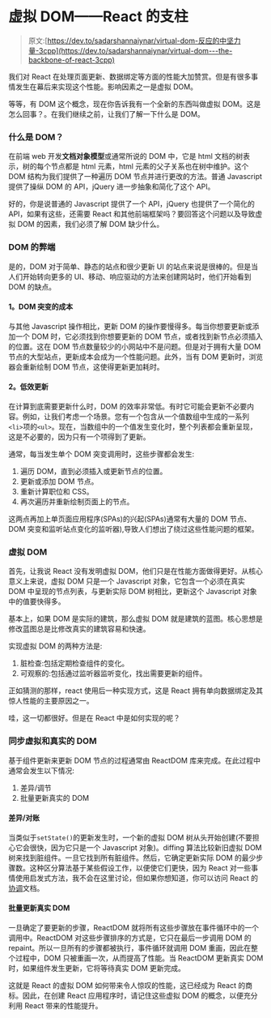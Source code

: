 # 虚拟 DOM——React 的支柱

> 原文:[https://dev.to/sadarshannaiynar/virtual-dom-反应的中坚力量-3cpp](https://dev.to/sadarshannaiynar/virtual-dom---the-backbone-of-react-3cpp)

我们对 React 在处理页面更新、数据绑定等方面的性能大加赞赏。但是有很多事情发生在幕后来实现这个性能。影响因素之一是虚拟 DOM。

等等，有 DOM 这个概念，现在你告诉我有一个全新的东西叫做虚拟 DOM。这是怎么回事？。在我们继续之前，让我们了解一下什么是 DOM。

### [](#what-is-dom)什么是 DOM？

在前端 web 开发**文档对象模型**或通常所说的 DOM 中，它是 html 文档的树表示，树的每个节点都是 html 元素，html 元素的父子关系也在树中维护。这个 DOM 结构为我们提供了一种遍历 DOM 节点并进行更改的方法。普通 Javascript 提供了操纵 DOM 的 API，jQuery 进一步抽象和简化了这个 API。

好的，你是说普通的 Javascript 提供了一个 API，jQuery 也提供了一个简化的 API，如果有这些，还需要 React 和其他前端框架吗？要回答这个问题以及导致虚拟 DOM 的因素，我们必须了解 DOM 缺少什么。

### DOM 的弊端

是的，DOM 对于简单、静态的站点和很少更新 UI 的站点来说是很棒的。但是当人们开始转向更多的 UI、移动、响应驱动的方法来创建网站时，他们开始看到 DOM 的缺点。

#### [](#1-cost-of-dom-mutations)1。DOM 突变的成本

与其他 Javascript 操作相比，更新 DOM 的操作要慢得多。每当你想要更新或添加一个 DOM 时，它必须找到你想要更新的 DOM 节点，或者找到新节点必须插入的位置。这在 DOM 节点数量较少的小网站中不是问题。但是对于拥有大量 DOM 节点的大型站点，更新成本会成为一个性能问题。此外，当有 DOM 更新时，浏览器会重新绘制 DOM 节点，这使得更新更加耗时。

#### [](#2-inefficient-updates)2。低效更新

在计算到底需要更新什么时，DOM 的效率非常低。有时它可能会更新不必要内容。例如，让我们考虑一个场景。您有一个包含从一个值数组中生成的一系列`<li>`项的`<ul>`。现在，当数组中的一个值发生变化时，整个列表都会重新呈现，这是不必要的，因为只有一个项得到了更新。

通常，每当发生单个 DOM 突变调用时，这些步骤都会发生:

1.  遍历 DOM，直到必须插入或更新节点的位置。
2.  更新或添加 DOM 节点。
3.  重新计算职位和 CSS。
4.  再次遍历并重新绘制页面上的节点。

这两点再加上单页面应用程序(SPAs)的兴起(SPAs)通常有大量的 DOM 节点、DOM 突变和监听站点变化的监听器),导致人们想出了绕过这些性能问题的框架。

### [](#the-virtual-dom)虚拟 DOM

首先，让我说 React 没有发明虚拟 DOM，他们只是在性能方面做得更好。从核心意义上来说，虚拟 DOM 只是一个 Javascript 对象，它包含一个必须在真实 DOM 中呈现的节点列表，与更新实际 DOM 树相比，更新这个 Javascript 对象中的值要快得多。

基本上，如果 DOM 是实际的建筑，那么虚拟 DOM 就是建筑的蓝图。核心思想是修改蓝图总是比修改真实的建筑容易和快速。

实现虚拟 DOM 的两种方法是:

1.  脏检查:包括定期检查组件的变化。
2.  可观察的:包括通过监听器监听变化，找出需要更新的组件。

正如猜测的那样，react 使用后一种实现方式，这是 React 拥有单向数据绑定及其惊人性能的主要原因之一。

哇，这一切都很好。但是在 React 中是如何实现的呢？

### [](#synchronizing-virtual-and-real-dom)同步虚拟和真实的 DOM

基于组件更新来更新 DOM 节点的过程通常由 ReactDOM 库来完成。在此过程中通常会发生以下情况:

1.  差异/调节
2.  批量更新真实的 DOM

#### [](#diffingreconciliation)差异/对账

当类似于`setState()`的更新发生时，一个新的虚拟 DOM 树从头开始创建(不要担心它会很快，因为它只是一个 Javascript 对象)。diffing 算法比较新旧虚拟 DOM 树来找到脏组件。一旦它找到所有脏组件。然后，它确定更新实际 DOM 的最少步骤数。这种区分算法基于某些假设工作，以便使它们更快，因为 React 对一些事情使用启发式方法，我不会在这里讨论，但如果你想知道，你可以访问 React 的[协调](https://reactjs.org/docs/reconciliation.html)文档。

#### [](#batch-updating-the-real-dom)批量更新真实 DOM

一旦确定了要更新的步骤，ReactDOM 就将所有这些步骤放在事件循环中的一个调用中。ReactDOM 对这些步骤排序的方式是，它只在最后一步调用 DOM 的 repaint。所以一旦所有的步骤都被执行，事件循环就调用 DOM 重画，因此在整个过程中，DOM 只被重画一次，从而提高了性能。当 ReactDOM 更新真实 DOM 时，如果组件发生更新，它将等待真实 DOM 更新完成。

这就是 React 的虚拟 DOM 如何带来令人惊叹的性能，这已经成为 React 的商标。因此，在创建 React 应用程序时，请记住这些虚拟 DOM 的概念，以便充分利用 React 带来的性能提升。